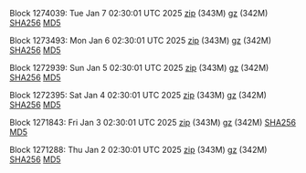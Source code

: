 Block 1274039: Tue Jan  7 02:30:01 UTC 2025 [zip](https://files.01coin.io/mainnet/2025-01-07/bootstrap.dat.zip) (343M) [gz](https://files.01coin.io/mainnet/2025-01-07/bootstrap.dat.tar.gz) (342M) [SHA256](https://files.01coin.io/mainnet/2025-01-07/sha256.txt) [MD5](https://files.01coin.io/mainnet/2025-01-07/md5.txt)

Block 1273493: Mon Jan  6 02:30:01 UTC 2025 [zip](https://files.01coin.io/mainnet/2025-01-06/bootstrap.dat.zip) (343M) [gz](https://files.01coin.io/mainnet/2025-01-06/bootstrap.dat.tar.gz) (342M) [SHA256](https://files.01coin.io/mainnet/2025-01-06/sha256.txt) [MD5](https://files.01coin.io/mainnet/2025-01-06/md5.txt)

Block 1272939: Sun Jan  5 02:30:01 UTC 2025 [zip](https://files.01coin.io/mainnet/2025-01-05/bootstrap.dat.zip) (343M) [gz](https://files.01coin.io/mainnet/2025-01-05/bootstrap.dat.tar.gz) (342M) [SHA256](https://files.01coin.io/mainnet/2025-01-05/sha256.txt) [MD5](https://files.01coin.io/mainnet/2025-01-05/md5.txt)

Block 1272395: Sat Jan  4 02:30:01 UTC 2025 [zip](https://files.01coin.io/mainnet/2025-01-04/bootstrap.dat.zip) (343M) [gz](https://files.01coin.io/mainnet/2025-01-04/bootstrap.dat.tar.gz) (342M) [SHA256](https://files.01coin.io/mainnet/2025-01-04/sha256.txt) [MD5](https://files.01coin.io/mainnet/2025-01-04/md5.txt)

Block 1271843: Fri Jan  3 02:30:01 UTC 2025 [zip](https://files.01coin.io/mainnet/2025-01-03/bootstrap.dat.zip) (343M) [gz](https://files.01coin.io/mainnet/2025-01-03/bootstrap.dat.tar.gz) (342M) [SHA256](https://files.01coin.io/mainnet/2025-01-03/sha256.txt) [MD5](https://files.01coin.io/mainnet/2025-01-03/md5.txt)

Block 1271288: Thu Jan  2 02:30:01 UTC 2025 [zip](https://files.01coin.io/mainnet/2025-01-02/bootstrap.dat.zip) (343M) [gz](https://files.01coin.io/mainnet/2025-01-02/bootstrap.dat.tar.gz) (342M) [SHA256](https://files.01coin.io/mainnet/2025-01-02/sha256.txt) [MD5](https://files.01coin.io/mainnet/2025-01-02/md5.txt)

